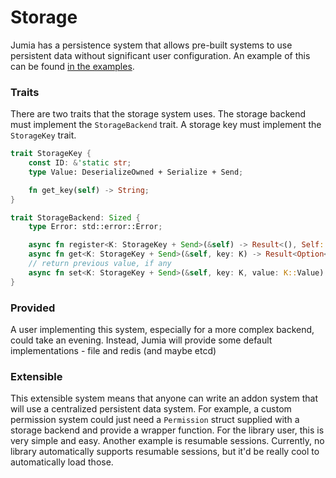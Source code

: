 # Storage

Jumia has a persistence system that allows pre-built systems to use persistent data without significant user
configuration. An example of this can be found
[in the examples](https://github.com/squili/jumia-design/blob/main/examples/storage/src/main.rs).

### Traits

There are two traits that the storage system uses. The storage backend must implement the `StorageBackend` trait. A
storage key must implement the `StorageKey` trait.

```rust
trait StorageKey {
    const ID: &'static str;
    type Value: DeserializeOwned + Serialize + Send;

    fn get_key(self) -> String;
}

trait StorageBackend: Sized {
    type Error: std::error::Error;

    async fn register<K: StorageKey + Send>(&self) -> Result<(), Self::Error>;
    async fn get<K: StorageKey + Send>(&self, key: K) -> Result<Option<K::Value>, Self::Error>;
    // return previous value, if any
    async fn set<K: StorageKey + Send>(&self, key: K, value: K::Value) -> Result<Option<K::Value>, Self::Error>;
}
```

### Provided

A user implementing this system, especially for a more complex backend, could take an evening. Instead, Jumia will
provide some default implementations - file and redis (and maybe etcd)

### Extensible

This extensible system means that anyone can write an addon system that will use a centralized persistent data system.
For example, a custom permission system could just need a `Permission` struct supplied with a storage backend and
provide a wrapper function. For the library user, this is very simple and easy. Another example is resumable sessions.
Currently, no library automatically supports resumable sessions, but it'd be really cool to automatically load those.
